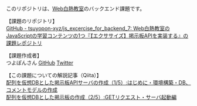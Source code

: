 このリポジトリは、[Web白熱教室](https://tsuyopon.xyz/)のバックエンド課題です。

【課題のリポジトリ】<br>
[GitHub - tsuyopon-xyz/js_excercise_for_backend_7: Web白熱教室のJavaScriptの学習コンテンツの1つ『【エクササイズ】掲示板APIを実装する』の課題レポジトリ](https://github.com/tsuyopon-xyz/js_excercise_for_backend_7)

【課題作成者】<br>
つよぽんさん
[GitHub](https://github.com/tsuyopon-xyz)
[Twitter](https://twitter.com/tsuyopon_xyz)

【この課題についての解説記事（Qiita）】<br>
[配列を仮想DBとした掲示板APIサーバの作成（1/5）:はじめに・環境構築・DB、コメントモデルの作成](https://qiita.com/atlansien/items/43f778e1796a9b7a6ab0)<br>
[配列を仮想DBとした掲示板の作成（2/5）:GETリクエスト・サーバ起動編](https://qiita.com/atlansien/items/7ee78f6d89c6ae3fbeae)
